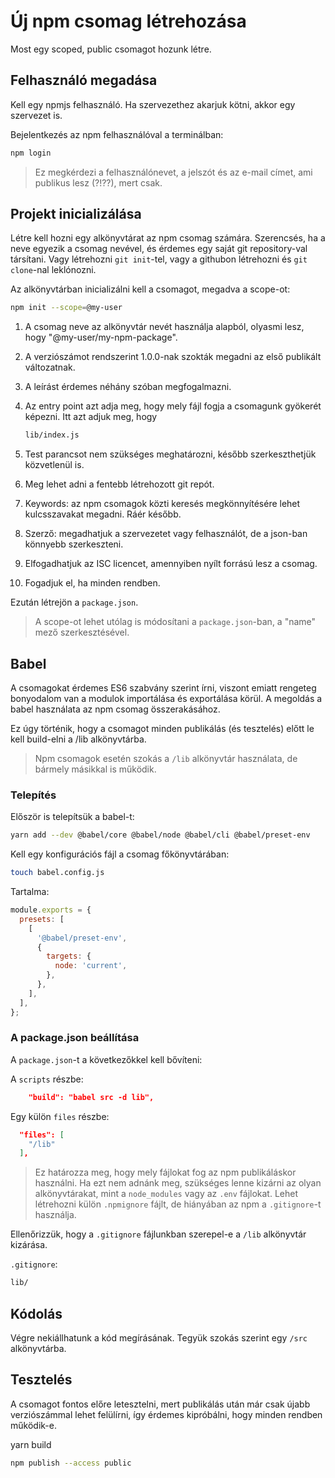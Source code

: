 # Új npm csomag létrehozása

Most egy scoped, public csomagot hozunk létre.

## Felhasználó megadása

Kell egy npmjs felhasználó. Ha szervezethez akarjuk kötni, akkor egy szervezet is.

Bejelentkezés az npm felhasználóval a terminálban:

```bash
npm login
```

> Ez megkérdezi a felhasználónevet, a jelszót és az e-mail címet, ami publikus lesz (?!??), mert csak.

## Projekt inicializálása

Létre kell hozni egy alkönyvtárat az npm csomag számára. Szerencsés, ha a neve egyezik a csomag nevével, és érdemes egy saját git repository-val társítani. Vagy létrehozni `git init`-tel, vagy a githubon létrehozni és `git clone`-nal leklónozni.

Az alkönyvtárban inicializálni kell a csomagot, megadva a scope-ot:

```bash
npm init --scope=@my-user
```

1. A csomag neve az alkönyvtár nevét használja alapból, olyasmi lesz, hogy "@my-user/my-npm-package".
2. A verziószámot rendszerint 1.0.0-nak szokták megadni az első publikált változatnak.
3. A leírást érdemes néhány szóban megfogalmazni.
4. Az entry point azt adja meg, hogy mely fájl fogja a csomagunk gyökerét képezni. Itt azt adjuk meg, hogy 

   ```bash
   lib/index.js
   ```

5. Test parancsot nem szükséges meghatározni, később szerkeszthetjük közvetlenül is.
6. Meg lehet adni a fentebb létrehozott git repót.
7. Keywords: az npm csomagok közti keresés megkönnyítésére lehet kulcsszavakat megadni. Ráér később.
8. Szerző: megadhatjuk a szervezetet vagy felhasználót, de a json-ban könnyebb szerkeszteni.
9. Elfogadhatjuk az ISC licencet, amennyiben nyílt forrású lesz a csomag.
10. Fogadjuk el, ha minden rendben.

Ezután létrejön a `package.json`.

> A scope-ot lehet utólag is módosítani a `package.json`-ban, a "name" mező szerkesztésével.

## Babel

A csomagokat érdemes ES6 szabvány szerint írni, viszont emiatt rengeteg bonyodalom van a modulok importálása és exportálása körül. A megoldás a babel használata az npm csomag összerakásához.

Ez úgy történik, hogy a csomagot minden publikálás (és tesztelés) előtt le kell build-elni a /lib alkönyvtárba.

> Npm csomagok esetén szokás a `/lib` alkönyvtár használata, de bármely másikkal is működik.

### Telepítés

Először is telepítsük a babel-t:

```bash
yarn add --dev @babel/core @babel/node @babel/cli @babel/preset-env
```

Kell egy konfigurációs fájl a csomag főkönyvtárában:

```bash
touch babel.config.js
```

Tartalma:

```js
module.exports = {
  presets: [
    [
      '@babel/preset-env',
      {
        targets: {
          node: 'current',
        },
      },
    ],
  ],
};
```

### A package.json beállítása

A `package.json`-t a következőkkel kell bővíteni:

A `scripts` részbe:

```json
    "build": "babel src -d lib",
```

Egy külön `files` részbe:

```json
  "files": [
    "/lib"
  ],
```

> Ez határozza meg, hogy mely fájlokat fog az npm publikáláskor használni. Ha ezt nem adnánk meg, szükséges lenne kizárni az olyan alkönyvtárakat, mint a `node_modules` vagy az `.env` fájlokat. Lehet létrehozni külön `.npmignore` fájlt, de hiányában az npm a `.gitignore`-t használja.

Ellenőrizzük, hogy a `.gitignore` fájlunkban szerepel-e a `/lib` alkönyvtár kizárása.

`.gitignore`:

```bash
lib/
```

## Kódolás

Végre nekiállhatunk a kód megírásának. Tegyük szokás szerint egy `/src` alkönyvtárba.

## Tesztelés

A csomagot fontos előre letesztelni, mert publikálás után már csak újabb verziószámmal lehet felülírni, így érdemes kipróbálni, hogy minden rendben működik-e.





yarn build

```bash
npm publish --access public
```
